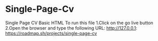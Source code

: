 # Single-Page-Cv
Single Page CV Basic HTML 
To run this file 
1.Click on the go live button 
2.Open the browser and type the following URL: http://127.0.0.1:
https://roadmap.sh/projects/single-page-cv